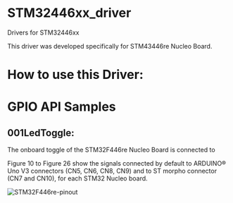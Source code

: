 # STM32446xx_driver
Drivers for STM32446xx

This driver was developed specifically for STM43446re Nucleo Board. 

# How to use this Driver: 
# GPIO API Samples
## 001LedToggle:

The onboard toggle of the STM32F446re Nucleo Board is connected to 


Figure 10 to Figure 26 show the signals connected by default to ARDUINO® Uno V3
connectors (CN5, CN6, CN8, CN9) and to ST morpho connector (CN7 and CN10), for each
STM32 Nucleo board.

![STM32F446re-pinout](./Documents/STM32F446re-PinOut.png?raw=true "Title")
